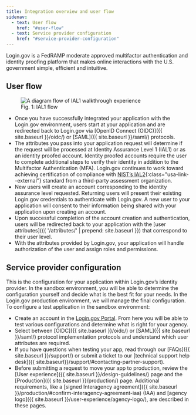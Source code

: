 ```yaml
---
title: Integration overview and user flow
sidenav:
  - text: User flow
    href: "#user-flow"
  - text: Service provider configuration
    href: "#service-provider-configuration"
---
```


Login.gov is a FedRAMP moderate approved multifactor authentication and identity proofing platform that makes online interactions with the U.S. government simple, efficient and intuitive.

## User flow

<figure class="margin-0 text-center measure-3">
  <img src="{{ site.baseurl }}/assets/img/oidc-ial1-flow.png"
       alt="A diagram flow of IAL1 walkthrough experience"
       class="display-block grid-col flex-auto flex-align-center margin-top-4 margin-bottom-1">
  <figcaption class="font-sans-2xs">Fig. 1: IAL1 flow</figcaption>
</figure>

* Once you have successfully integrated your application with the Login.gov environment, users start at your application and are redirected back to Login.gov via [OpenID Connect (OIDC)]({{ site.baseurl }}/oidc/) or [SAML]({{ site.baseurl }}/saml/) protocols.
* The attributes you pass into your application request will determine if the request will be processed at Identity Assurance Level 1 (IAL1) or as an identity proofed account. Identity proofed accounts require the user to complete additional steps to verify their identity in addition to the Multifactor Authentication (MFA). Login.gov continues to work toward achieving certification of compliance with [NIST’s IAL2](https://pages.nist.gov/800-63-3-Implementation-Resources/63A/ial2remote/){:class="usa-link--external"} standard from a third-party assessment organization.
* New users will create an account corresponding to the identity assurance level requested. Returning users will present their existing Login.gov credentials to authenticate with Login.gov. A new user to your application will consent to their information being shared with your application upon creating an account.
* Upon successful completion of the account creation and authentication, users will be redirected back to your application with the [user attributes]({{ '/attributes/' | prepend: site.baseurl }}) that correspond to their user level.
*   With the attributes provided by Login.gov, your application will handle authorization of the user and assign roles and permissions.

## Service provider configuration

This is the configuration for your application within Login.gov’s identity provider. In the sandbox environment, you will be able to determine the configuration yourself and decide what is the best fit for your needs. In the Login.gov production environment, we will manage the final configuration.
To configure a test application in the sandbox environment:
* Create an account in the [Login.gov Portal](https://portal.int.identitysandbox.gov). From here you will be able to test various configurations and determine what is right for your agency.
* Select between [OIDC]({{ site.baseurl }}/oidc/) or [SAML]({{ site.baseurl }}/saml/) protocol implementation protocols and understand which user attributes are required.
* If you have questions when testing your app, read through our [FAQs]({{ site.baseurl }}/support/) or submit a ticket to our [technical support help desk]({{ site.baseurl}}/support/#contacting-partner-support).
* Before submitting a request to move your app to production, review the [User experience]({{ site.baseurl }}/design-guidelines/) page and the [Production]({{ site.baseurl }}/production/) page. Additional requirements, like a [signed Interagency agreement]({{ site.baseurl }}/production/#confirm-interagency-agreement-iaa) (IAA) and [agency logo]({{ site.baseurl }}/user-experience/agency-logo/), are described in these pages.
